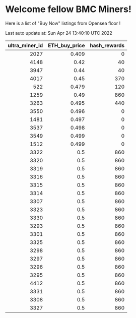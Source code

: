 # Welcome fellow BMC Miners!
Here is a list of "Buy Now" listings from Opensea floor !


Last auto update at: Sun Apr 24 13:40:10 UTC 2022


|   ultra_miner_id |   ETH_buy_price |   hash_rewards |
|-----------------:|----------------:|---------------:|
|             2027 |           0.409 |              0 |
|             4148 |           0.42  |             40 |
|             3947 |           0.44  |             40 |
|             4017 |           0.45  |            370 |
|              522 |           0.479 |            120 |
|             1259 |           0.49  |            860 |
|             3263 |           0.495 |            440 |
|             3550 |           0.496 |              0 |
|             1481 |           0.497 |              0 |
|             3537 |           0.498 |              0 |
|             3549 |           0.499 |              0 |
|             1512 |           0.499 |              0 |
|             3322 |           0.5   |            860 |
|             3320 |           0.5   |            860 |
|             3319 |           0.5   |            860 |
|             3316 |           0.5   |            860 |
|             3315 |           0.5   |            860 |
|             3314 |           0.5   |            860 |
|             3307 |           0.5   |            860 |
|             3323 |           0.5   |            860 |
|             3330 |           0.5   |            860 |
|             3293 |           0.5   |            860 |
|             3301 |           0.5   |            860 |
|             3325 |           0.5   |            860 |
|             3298 |           0.5   |            860 |
|             3297 |           0.5   |            860 |
|             3296 |           0.5   |            860 |
|             3295 |           0.5   |            860 |
|             4412 |           0.5   |            860 |
|             3331 |           0.5   |            860 |
|             3308 |           0.5   |            860 |
|             3327 |           0.5   |            860 |